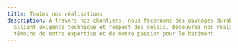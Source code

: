 ```yaml
---
title: Toutes nos réalisations
description: À travers nos chantiers, nous façonnons des ouvrages durables,
  alliant exigence technique et respect des délais. Découvrez nos réalisations,
  témoins de notre expertise et de notre passion pour le bâtiment.
---
```

